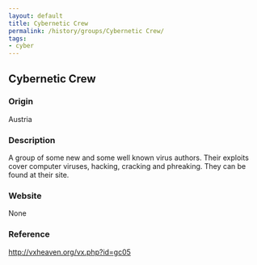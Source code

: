 ```yaml
---
layout: default
title: Cybernetic Crew
permalink: /history/groups/Cybernetic Crew/
tags:
- cyber
---
```


## Cybernetic Crew

### Origin
Austria

### Description
A group of some new and some well known virus authors. Their exploits cover computer viruses, hacking, cracking and phreaking. They can be found at their site.

### Website
None

### Reference
http://vxheaven.org/vx.php?id=gc05
